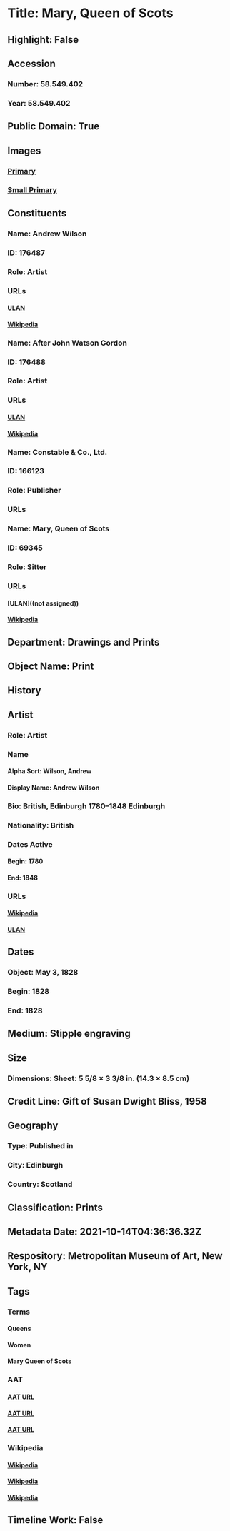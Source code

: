 # Title: Mary, Queen of Scots
## Highlight: False
## Accession
### Number: 58.549.402
### Year: 58.549.402
## Public Domain: True
## Images
### [Primary](https://images.metmuseum.org/CRDImages/dp/original/DP890159.jpg)
### [Small Primary](https://images.metmuseum.org/CRDImages/dp/web-large/DP890159.jpg)
## Constituents
### Name: Andrew Wilson
### ID: 176487
### Role: Artist
### URLs
#### [ULAN](http://vocab.getty.edu/page/ulan/500029436)
#### [Wikipedia](https://www.wikidata.org/wiki/Q4758941)
### Name: After John Watson Gordon
### ID: 176488
### Role: Artist
### URLs
#### [ULAN](http://vocab.getty.edu/page/ulan/500010419)
#### [Wikipedia](https://www.wikidata.org/wiki/Q6263246)
### Name: Constable &amp; Co., Ltd.
### ID: 166123
### Role: Publisher
### URLs
### Name: Mary, Queen of Scots
### ID: 69345
### Role: Sitter
### URLs
#### [ULAN]((not assigned))
#### [Wikipedia](https://www.wikidata.org/wiki/Q131412)
## Department: Drawings and Prints
## Object Name: Print
## History
## Artist
### Role: Artist
### Name
#### Alpha Sort: Wilson, Andrew
#### Display Name: Andrew Wilson
### Bio: British, Edinburgh 1780–1848 Edinburgh
### Nationality: British
### Dates Active
#### Begin: 1780
#### End: 1848
### URLs
#### [Wikipedia](https://www.wikidata.org/wiki/Q4758941)
#### [ULAN](http://vocab.getty.edu/page/ulan/500029436)
## Dates
### Object: May 3, 1828
### Begin: 1828
### End: 1828
## Medium: Stipple engraving
## Size
### Dimensions: Sheet: 5 5/8 × 3 3/8 in. (14.3 × 8.5 cm)
## Credit Line: Gift of Susan Dwight Bliss, 1958
## Geography
### Type: Published in
### City: Edinburgh
### Country: Scotland
## Classification: Prints
## Metadata Date: 2021-10-14T04:36:36.32Z
## Respository: Metropolitan Museum of Art, New York, NY
## Tags
### Terms
#### Queens
#### Women
#### Mary Queen of Scots
### AAT
#### [AAT URL](http://vocab.getty.edu/page/aat/300025483)
#### [AAT URL](http://vocab.getty.edu/page/aat/300025943)
#### [AAT URL](http://vocab.getty.edu/page/ulan/500220567)
### Wikipedia
#### [Wikipedia]()
#### [Wikipedia]()
#### [Wikipedia]()
## Timeline Work: False
